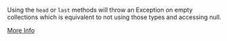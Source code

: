 Using the `head` or `last` methods will throw an Exception on empty collections which is equivalent to not using those types
 and accessing null.
 
 [More Info](http://www.bks2.com/blog/2012/12/31/head_vs_headOption)